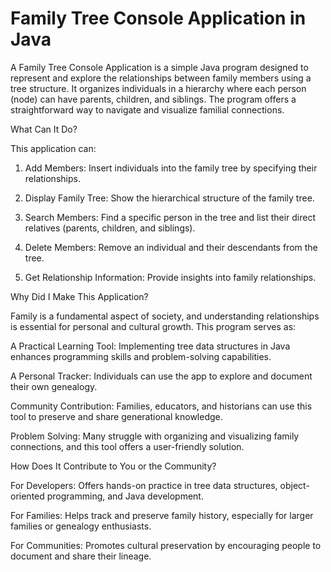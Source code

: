 # Family Tree Console Application in Java
A Family Tree Console Application is a simple Java program designed to represent and explore the relationships between family members using a tree structure. It organizes individuals in a hierarchy where each person (node) can have parents, children, and siblings. The program offers a straightforward way to navigate and visualize familial connections.

What Can It Do?

This application can:

1. Add Members: Insert individuals into the family tree by specifying their relationships.

2. Display Family Tree: Show the hierarchical structure of the family tree.

3. Search Members: Find a specific person in the tree and list their direct relatives (parents, children, and siblings).

4. Delete Members: Remove an individual and their descendants from the tree.

5. Get Relationship Information: Provide insights into family relationships.

Why Did I Make This Application?

Family is a fundamental aspect of society, and understanding relationships is essential for personal and cultural growth. This program serves as:

A Practical Learning Tool: Implementing tree data structures in Java enhances programming skills and problem-solving capabilities.

A Personal Tracker: Individuals can use the app to explore and document their own genealogy.

Community Contribution: Families, educators, and historians can use this tool to preserve and share generational knowledge.

Problem Solving: Many struggle with organizing and visualizing family connections, and this tool offers a user-friendly solution.

How Does It Contribute to You or the Community?

For Developers: Offers hands-on practice in tree data structures, object-oriented programming, and Java development.

For Families: Helps track and preserve family history, especially for larger families or genealogy enthusiasts.

For Communities: Promotes cultural preservation by encouraging people to document and share their lineage.
